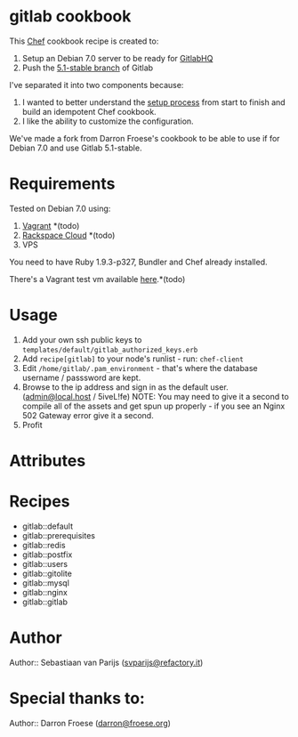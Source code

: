 # gitlab cookbook

This [Chef](http://www.opscode.com/chef/) cookbook recipe is created to:

1. Setup an Debian 7.0 server to be ready for [GitlabHQ](https://github.com/gitlabhq/gitlabhq)
2. Push the [5.1-stable branch](https://github.com/gitlabhq/gitlabhq/tree/5-1-stable) of Gitlab

I've separated it into two components because:

1. I wanted to better understand the [setup process](https://github.com/gitlabhq/gitlab-recipes/tree/master/install/master) from start to finish and build an idempotent Chef cookbook.
2. I like the ability to customize the configuration.

We've made a fork from Darron Froese's cookbook to be able to use if for Debian 7.0 and use Gitlab 5.1-stable.

# Requirements

Tested on Debian 7.0 using:

1. [Vagrant](http://www.vagrantup.com) *(todo)
2. [Rackspace Cloud](http://www.rackspace.com/cloud/) *(todo)
3. VPS

You need to have Ruby 1.9.3-p327, Bundler and Chef already installed.

There's a Vagrant test vm available [here](https://dl.dropbox.com/u/695019/vagrant/precise-193p327.box).*(todo)

# Usage

1. Add your own ssh public keys to `templates/default/gitlab_authorized_keys.erb`
2. Add `recipe[gitlab]` to your node's runlist - run: `chef-client`
3. Edit `/home/gitlab/.pam_environment` - that's where the database username / passsword are kept.
4. Browse to the ip address and sign in as the default user. (admin@local.host / 5iveL!fe) NOTE: You may need to give it a second to compile all of the assets and get spun up properly - if you see an Nginx 502 Gateway error give it a second.
5. Profit

# Attributes

# Recipes

- gitlab::default
- gitlab::prerequisites
- gitlab::redis
- gitlab::postfix
- gitlab::users
- gitlab::gitolite
- gitlab::mysql
- gitlab::nginx
- gitlab::gitlab

# Author

Author:: Sebastiaan van Parijs (<svparijs@refactory.it>)

# Special thanks to:

Author:: Darron Froese (<darron@froese.org>)
